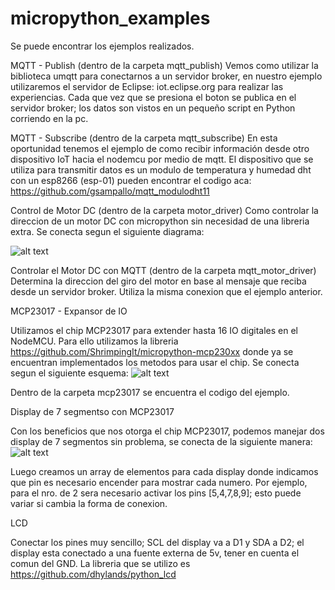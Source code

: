 # micropython_examples

Se puede encontrar los ejemplos realizados.

MQTT - Publish (dentro de la carpeta mqtt_publish)
Vemos como utilizar la biblioteca umqtt para conectarnos a un servidor broker, en nuestro ejemplo utilizaremos el servidor de Eclipse: iot.eclipse.org para realizar las experiencias.
Cada que vez que se presiona el boton se publica en el servidor broker; los datos son vistos en un pequeño script en Python corriendo en la pc.

MQTT - Subscribe (dentro de la carpeta mqtt_subscribe)
En esta oportunidad tenemos el ejemplo de como recibir información desde otro dispositivo IoT hacia el nodemcu por medio de mqtt.
El dispositivo que se utiliza para transmitir datos es un modulo de temperatura y humedad dht con un esp8266 (esp-01) pueden encontrar el codigo aca: https://github.com/gsampallo/mqtt_modulodht11

Control de Motor DC (dentro de la carpeta motor_driver)
Como controlar la direccion de un motor DC con micropython sin necesidad de una libreria extra.
Se conecta segun el siguiente diagrama:

![alt text](https://raw.githubusercontent.com/gsampallo/micropython_examples/master/motor_driver/motor_python.png "Diagrama")

Controlar el Motor DC con MQTT (dentro de la carpeta mqtt_motor_driver)
Determina la direccion del giro del motor en base al mensaje que reciba desde un servidor broker. Utiliza la misma conexion que el ejemplo anterior.

MCP23017 - Expansor de IO

Utilizamos el chip MCP23017 para extender hasta 16 IO digitales en el NodeMCU. Para ello utilizamos la libreria https://github.com/ShrimpingIt/micropython-mcp230xx donde ya se encuentran implementados los metodos para usar el chip.
Se conecta segun el siguiente esquema:
![alt text](https://raw.githubusercontent.com/gsampallo/micropython_examples/master/mcp23017/micropython_mcp23017.jpg "Diagrama")

Dentro de la carpeta mcp23017 se encuentra el codigo del ejemplo.

Display de 7 segmentso con MCP23017

Con los beneficios que nos otorga el chip MCP23017, podemos manejar dos display de 7 segmentos sin problema, se conecta de la siguiente manera:
![alt text](https://raw.githubusercontent.com/gsampallo/micropython_examples/master/mcp23017_7segment/mcp23017_7segmentos.jpg "Diagrama")

Luego creamos un array de elementos para cada display donde indicamos que pin es necesario encender para mostrar cada numero.
Por ejemplo, para el nro. de 2 sera necesario activar los pins [5,4,7,8,9]; esto puede variar si cambia la forma de conexion.

LCD

Conectar los pines muy sencillo; SCL del display va a D1 y SDA a D2; el display esta conectado a una fuente externa de 5v, tener en cuenta el comun del GND.
La libreria que se utilizo es https://github.com/dhylands/python_lcd

